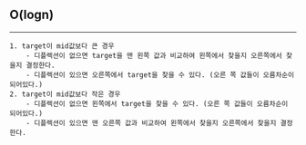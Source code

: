 ## O(logn)

---

    1. target이 mid값보다 큰 경우
        - 디플렉션이 없으면 target을 맨 왼쪽 값과 비교하여 왼쪽에서 찾을지 오른쪽에서 찾을지 결정한다.
        - 디플렉션이 있으면 오른쪽에서 target을 찾을 수 있다. (오른 쪽 값들이 오름차순이 되어있다.)
    2. target이 mid값보다 작은 경우
        - 디플렉션이 없으면 왼쪽에서 target을 찾을 수 있다. (오른 쪽 값들이 오름차순이 되어있다.)
        - 디플렉션이 있으면 맨 오른쪽 값과 비교하여 왼쪽에서 찾을지 오른쪽에서 찾을지 결정한다.


